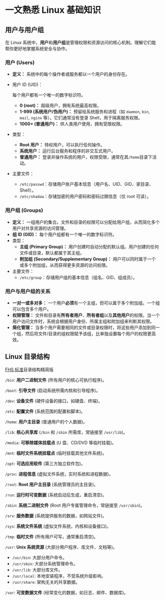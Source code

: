 # 一文熟悉 Linux 基础知识

## 用户与用户组

在 Linux 系统中，**用户**和**用户组**是管理权限和资源访问的核心机制。理解它们能帮你更好地掌握系统安全与协作。

### 用户 (Users)

- **定义：** 系统中的每个操作者或服务都以一个用户的身份存在。

- 用户 ID (UID)：

   每个用户都有一个唯一的数字标识符。

  - **0 (root)：** 超级用户，拥有系统最高权限。
  - **1-999 (系统用户/伪用户)：** 预留给系统服务和进程（如 `daemon`, `bin`, `mail`, `nginx` 等）。它们通常没有登录 Shell，用于隔离服务权限。
  - **1000+ (普通用户)：** 供人类用户使用，拥有受限权限。

- 类型：

  - **Root 用户：** 特权用户，可以执行任何操作。
  - **系统用户：** 运行后台服务和程序的非交互式用户。
  - **普通用户：** 登录并操作系统的用户，权限受限，通常在其`/home`目录下活动。

- 主要文件：

  - `/etc/passwd`：存储用户账户基本信息（用户名、UID、GID、家目录、Shell）。
  - `/etc/shadow`：存储加密的用户密码和密码过期信息（仅 root 可读）。
### 用户组 (Groups)

- **定义：** 一组用户的集合。文件和目录的权限可以分配给用户组，从而简化多个用户对共享资源的访问管理。
- **组 ID (GID)：** 每个用户组都有一个唯一的数字标识符。
- 类型：
  - **主组 (Primary Group)：** 用户创建时自动分配的默认组。用户创建的任何文件或目录，默认都属于其主组。
  - **附加组 (Secondary/Supplementary Group)：** 用户可以同时属于一个或多个附加组，从而获得更多资源的访问权限。
- 主要文件：
  - `/etc/group`：存储用户组的基本信息（组名、GID、组成员）。

### 用户与用户组的关系

- **一对一或多对多：** 一个用户**必须**有一个主组，但可以属于多个附加组。一个组可以包含多个用户。
- **权限管理：** 文件和目录有**所有者用户**、**所有者组**以及**其他用户**的权限。当一个用户访问文件时，系统会根据用户身份、所属主组和附加组来判断其权限。
- **简化管理：** 当多个用户需要相同的文件或目录权限时，将这些用户添加到同一个组，然后将文件/目录的组权限赋予该组，比单独设置每个用户的权限更高效。

##  Linux 目录结构

 [FHS 标准](https://refspecs.linuxfoundation.org/FHS_3.0/fhs/index.html)目录结构精简版

`/bin`: **用户二进制文件** (所有用户的核心可执行程序)。

`/boot`: **引导文件** (启动系统所需内核和引导程序)。

`/dev`: **设备文件** (硬件设备的接口，如硬盘、终端)。

`/etc`: **配置文件** (系统范围的配置和脚本)。

`/home`: **用户主目录** (普通用户的个人数据)。

`/lib`: **核心共享库** (`/bin` 和 `/sbin` 所需库，常链接至 `/usr/lib`)。

`/media`: **可移除媒体挂载点** (U 盘、CD/DVD 等临时挂载)。

`/mnt`: **临时文件系统挂载点** (临时挂载其他文件系统)。

`/opt`: **可选应用软件** (第三方独立软件包)。

`/proc`: **进程信息** (虚拟文件系统，实时系统和进程数据)。

`/root`: **Root 用户主目录** (系统管理员的主目录)。

`/run`: **运行时可变数据** (系统启动后生成，重启清空)。

`/sbin`: **系统二进制文件** (Root 用户专属管理命令，常链接至 `/usr/sbin`)。

`/srv`: **服务数据** (系统提供服务的数据，如网站文件)。

`/sys`: **系统文件系统** (虚拟文件系统，内核和设备接口)。

`/tmp`: **临时文件** (所有用户可写，通常重启清空)。

`/usr`: **Unix 系统资源** (大部分用户程序、库文件、文档等)。

- `/usr/bin`: 大部分用户命令。
- `/usr/sbin`: 大部分系统管理命令。
- `/usr/lib`: 大部分库文件。
- `/usr/local`: 本地安装程序，不受系统升级影响。
- `/usr/share`: 架构无关的共享数据。

`/var`: **可变数据文件** (经常变化的数据，如日志、邮件、数据库)。
